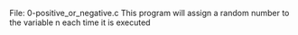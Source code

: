 File: 0-positive_or_negative.c This program will assign a random number to the variable n each time it is executed
